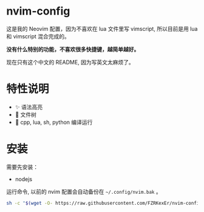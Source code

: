 # nvim-config

这是我的 Neovim 配置，因为不喜欢在 lua 文件里写 vimscript, 所以目前是用 lua 和 vimscript 混合完成的。

**没有什么特别的功能，不喜欢很多快捷键，越简单越好。**

现在只有这个中文的 README, 因为写英文太麻烦了。

# 特性说明

- ✨ 语法高亮
- 🌲 文件树
- 🚀 cpp, lua, sh, python 编译运行

# 安装

需要先安装：
- nodejs

运行命令, 以前的 nvim 配置会自动备份在 `~/.config/nvim.bak` 。

```sh
sh -c "$(wget -O- https://raw.githubusercontent.com/FZRKexEr/nvim-config/main/install.sh)"
```
